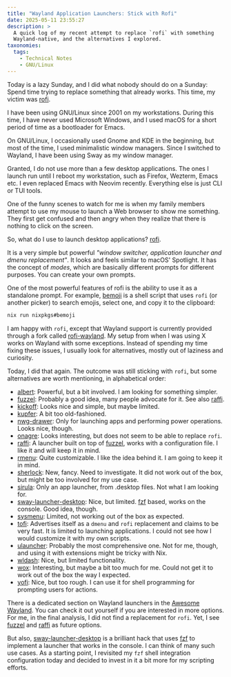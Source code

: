 ```yaml
---
title: "Wayland Application Launchers: Stick with Rofi"
date: 2025-05-11 23:55:27
description: >
  A quick log of my recent attempt to replace `rofi` with something
  Wayland-native, and the alternatives I explored.
taxonomies:
  tags:
    - Technical Notes
    - GNU/Linux
---
```


Today is a lazy Sunday, and I did what nobody should do on a Sunday: Spend time
trying to replace something that already works. This time, my victim was [rofi].

<!-- more -->

I have been using GNU/Linux since 2001 on my workstations. During this time, I
have never used Microsoft Windows, and I used macOS for a short period of time
as a bootloader for Emacs.

On GNU/Linux, I occasionally used Gnome and KDE in the beginning, but most of
the time, I used minimalistic window managers. Since I switched to Wayland, I
have been using Sway as my window manager.

Granted, I do not use more than a few desktop applications. The ones I launch
run until I reboot my workstation, such as Firefox, Wezterm, Emacs etc. I even
replaced Emacs with Neovim recently. Everything else is just CLI or TUI tools.

One of the funny scenes to watch for me is when my family members attempt to use
my mouse to launch a Web browser to show me something. They first get confused
and then angry when they realize that there is nothing to click on the screen.

So, what do I use to launch desktop applications? [rofi].

It is a very simple but powerful _"window switcher, application launcher and
dmenu replacement"_. It looks and feels similar to macOS' Spotlight. It has the
concept of _modes_, which are basically different prompts for different
purposes. You can create your own prompts.

One of the most powerful features of rofi is the ability to use it as a
standalone prompt. For example, [bemoji] is a shell script that uses `rofi` (or
another picker) to search emojis, select one, and copy it to the clipboard:

```sh
nix run nixpkgs#bemoji
```

I am happy with `rofi`, except that Wayland support is currently provided
through a fork called [rofi-wayland]. My setup from when I was using X works on
Wayland with some exceptions. Instead of spending my time fixing these issues, I
usually look for alternatives, mostly out of laziness and curiosity.

Today, I did that again. The outcome was still sticking with `rofi`, but some
alternatives are worth mentioning, in alphabetical order:

- [albert]: Powerful, but a bit involved. I am looking for something simpler.
- [fuzzel]: Probably a good idea, many people advocate for it. See also [raffi].
- [kickoff]: Looks nice and simple, but maybe limited.
- [kupfer]: A bit too old-fashioned.
- [nwg-drawer]: Only for launching apps and performing power operations. Looks
  nice, though.
- [onagre]: Looks interesting, but does not seem to be able to replace `rofi`.
- [raffi]: A launcher built on top of [fuzzel], works with a configuration file.
  I like it and will keep it in mind.
- [rmenu]: Quite customizable. I like the idea behind it. I am going to keep it
  in mind.
- [sherlock]: New, fancy. Need to investigate. It did not work out of the box,
  but might be too involved for my use case.
- [sirula]: Only an app launcher, from .desktop files. Not what I am looking
  for.
- [sway-launcher-desktop]: Nice, but limited. [fzf] based, works on the console.
  Good idea, though.
- [sysmenu]: Limited, not working out of the box as expected.
- [tofi]: Advertises itself as a `dmenu` and `rofi` replacement and claims to be
  very fast. It is limited to launching applications. I could not see how I
  would customize it with my own scripts.
- [ulauncher]: Probably the most comprehensive one. Not for me, though, and
  using it with extensions might be tricky with Nix.
- [wldash]: Nice, but limited functionality.
- [wox]: Interesting, but maybe a bit too much for me. Could not get it to work
  out of the box the way I expected.
- [yofi]: Nice, but too rough. I can use it for shell programming for prompting
  users for actions.

There is a dedicated section on Wayland launchers in the [Awesome Wayland]. You can
check it out yourself if you are interested in more options. For me, in the final
analysis, I did not find a replacement for `rofi`. Yet, I see [fuzzel] and [raffi]
as future options.

But also, [sway-launcher-desktop] is a brilliant hack that uses [fzf] to
implement a launcher that works in the console. I can think of many such use
cases. As a starting point, I revisited my `fzf` shell integration configuration
today and decided to invest in it a bit more for my scripting efforts.

<!-- REFERENCES -->

[Awesome Wayland]:
  https://github.com/rcalixte/awesome-wayland?tab=readme-ov-file#launchers
[albert]: https://albertlauncher.github.io
[aphorme]: https://github.com/Iaphetes/aphorme_launcher
[bemoji]: https://github.com/marty-oehme/bemoji/
[fuzzel]: https://codeberg.org/dnkl/fuzzel
[fzf]: https://github.com/junegunn/fzf
[kickoff]: https://github.com/j0ru/kickoff
[kupfer]: https://kupferlauncher.github.io/
[nwg-drawer]: https://github.com/nwg-piotr/nwg-drawer
[onagre]: https://github.com/onagre-launcher/onagre
[raffi]: https://github.com/chmouel/raffi
[rmenu]: https://github.com/imgurbot12/rmenu
[rofi-wayland]: https://github.com/in0ni/rofi-wayland
[rofi]: https://github.com/davatorium/rofi
[sherlock]: https://github.com/Skxxtz/sherlock
[sirula]: https://github.com/DorianRudolph/sirula
[sway-launcher-desktop]: https://github.com/Biont/sway-launcher-desktop
[sysmenu]: https://github.com/System64fumo/sysmenu
[tofi]: https://github.com/philj56/tofi
[ulauncher]: https://ulauncher.io/
[wldash]: https://github.com/kennylevinsen/wldash
[wox]: https://github.com/Wox-launcher/Wox
[yofi]: https://github.com/l4l/yofi
